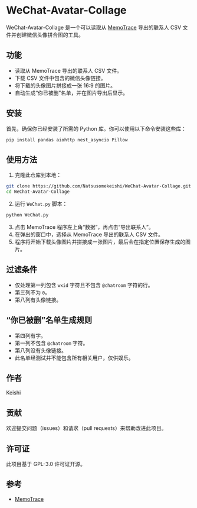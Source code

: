 # WeChat-Avatar-Collage

WeChat-Avatar-Collage 是一个可以读取从 [MemoTrace](https://github.com/LC044/WeChatMsg/) 导出的联系人 CSV 文件并创建微信头像拼合图的工具。

## 功能

- 读取从 MemoTrace 导出的联系人 CSV 文件。
- 下载 CSV 文件中包含的微信头像链接。
- 将下载的头像图片拼接成一张 16:9 的图片。
- 自动生成“你已被删”名单，并在图片导出后显示。

## 安装

首先，确保你已经安装了所需的 Python 库。你可以使用以下命令安装这些库：

```bash
pip install pandas aiohttp nest_asyncio Pillow
```

## 使用方法

1. 克隆此仓库到本地：

```bash
git clone https://github.com/Natsusomekeishi/WeChat-Avatar-Collage.git
cd WeChat-Avatar-Collage
```

2. 运行 `WeChat.py` 脚本：

```bash
python WeChat.py
```

3. 点击 MemoTrace 程序左上角“数据”，再点击“导出联系人”。
4. 在弹出的窗口中，选择从 MemoTrace 导出的联系人 CSV 文件。
5. 程序将开始下载头像图片并拼接成一张图片，最后会在指定位置保存生成的图片。

## 过滤条件

- 仅处理第一列包含 `wxid` 字符且不包含 `@chatroom` 字符的行。
- 第三列不为 `0`。
- 第八列有头像链接。

## “你已被删”名单生成规则

- 第四列有字。
- 第一列不包含 `@chatroom` 字符。
- 第八列没有头像链接。
- 此名单经测试并不能包含所有相关用户，仅供娱乐。

## 作者

Keishi

## 贡献

欢迎提交问题（issues）和请求（pull requests）来帮助改进此项目。

## 许可证

此项目基于 GPL-3.0 许可证开源。

## 参考

- [MemoTrace](https://github.com/LC044/WeChatMsg/)

